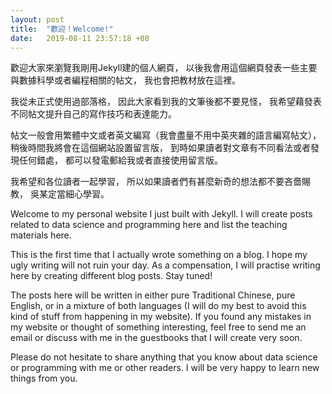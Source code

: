 ```yaml
---
layout: post
title:  "歡迎！Welcome!"
date:   2019-08-11 23:57:18 +08
---
```

歡迎大家來瀏覽我剛用Jekyll建的個人網頁，
以後我會用這個網頁發表一些主要與數據科學或者編程相關的帖文，
我也會把教材放在這裡。

我從未正式使用過部落格，
因此大家看到我的文筆後都不要見怪，
我希望藉發表不同帖文提升自己的寫作技巧和表達能力。

帖文一般會用繁體中文或者英文編寫（我會盡量不用中英夾雜的語言編寫帖文），
稍後時間我將會在這個網站設置留言版，
到時如果讀者對文章有不同看法或者發現任何錯處，
都可以發電郵給我或者直接使用留言版。

我希望和各位讀者一起學習，
所以如果讀者們有甚麼新奇的想法都不要吝嗇賜教，
吳某定當細心學習。

Welcome to my personal website I just built with Jekyll.
I will create posts related to data science and programming here and list the teaching materials here.

This is the first time that I actually wrote something on a blog.
I hope my ugly writing will not ruin your day.
As a compensation, I will practise writing here by creating different blog posts. Stay tuned!

The posts here will be written in either pure Traditional Chinese, pure English, or in a mixture of both languages (I will do my best to avoid this kind of stuff from happening in my website).
If you found any mistakes in my website or thought of something interesting, feel free to send me an email or discuss with me in the guestbooks that I will create very soon.

Please do not hesitate to share anything that you know about data science or programming with me or other readers.
I will be very happy to learn new things from you.